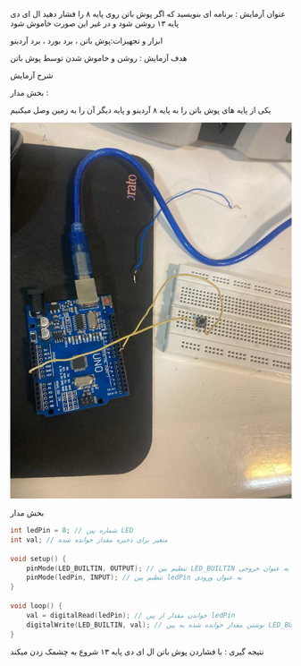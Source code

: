 عنوان آزمایش : برنامه ای بنویسید که اگر پوش باتن روی پایه ۸ را فشار دهید ال ای دی پایه ۱۳ روشن شود و در غیر این صورت خاموش شود

ابزار و تجهیزات:پوش باتن ، برد بورد ، برد  آردینو

هدف آزمایش : روشن و خاموش شدن توسط پوش باتن

شرح آزمایش

بخش مدار :

یکی از پایه های پوش باتن را به پایه ۸ آردینو و پایه دیگر آن را به زمین وصل میکنیم

![code](./09298436-eb5b-460f-8651-40b671925599.jpg)  

بخش مدار

```cpp
int ledPin = 8; // شماره پین LED
int val; // متغیر برای ذخیره مقدار خوانده شده

void setup() {
    pinMode(LED_BUILTIN, OUTPUT); // تنظیم پین LED_BUILTIN به عنوان خروجی
    pinMode(ledPin, INPUT); // تنظیم پین ledPin به عنوان ورودی
}

void loop() {
    val = digitalRead(ledPin); // خواندن مقدار از پین ledPin
    digitalWrite(LED_BUILTIN, val); // نوشتن مقدار خوانده شده به پین LED_BUILTIN
}
```
نتیجه گیری : با فشاردن پوش باتن ال ای دی پایه ۱۳ شروع به چشمک زدن میکند